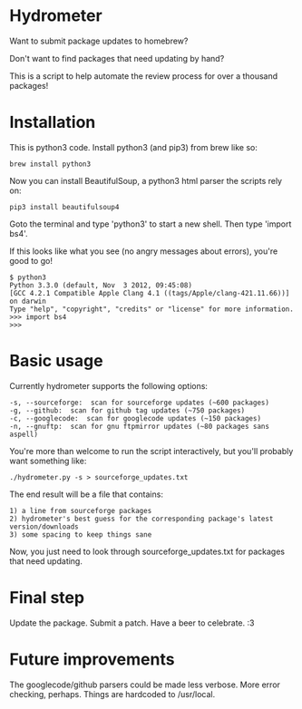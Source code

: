 
Hydrometer
==

Want to submit package updates to homebrew?

Don't want to find packages that need updating by hand?

This is a script to help automate the review process for over a thousand packages!

Installation
===

This is python3 code.  Install python3 (and pip3) from brew like so:

	brew install python3

Now you can install BeautifulSoup, a python3 html parser the scripts rely on:

	pip3 install beautifulsoup4

Goto the terminal and type 'python3' to start a new shell.  Then type 'import bs4'.

If this looks like what you see (no angry messages about errors), you're good to go!

	$ python3
	Python 3.3.0 (default, Nov  3 2012, 09:45:08) 
	[GCC 4.2.1 Compatible Apple Clang 4.1 ((tags/Apple/clang-421.11.66))] on darwin
	Type "help", "copyright", "credits" or "license" for more information.
	>>> import bs4
	>>> 


Basic usage
===

Currently hydrometer supports the following options:

	-s, --sourceforge:  scan for sourceforge updates (~600 packages)
	-g, --github:  scan for github tag updates (~750 packages)
	-c, --googlecode:  scan for googlecode updates (~150 packages)
	-n, --gnuftp:  scan for gnu ftpmirror updates (~80 packages sans aspell)

You're more than welcome to run the script interactively, but you'll probably want something like:

	./hydrometer.py -s > sourceforge_updates.txt

The end result will be a file that contains:

	1) a line from sourceforge packages
	2) hydrometer's best guess for the corresponding package's latest version/downloads
	3) some spacing to keep things sane

Now, you just need to look through sourceforge_updates.txt for packages that need updating.


Final step
===

Update the package.  Submit a patch.  Have a beer to celebrate. :3


Future improvements
===

The googlecode/github parsers could be made less verbose.
More error checking, perhaps.
Things are hardcoded to /usr/local.


